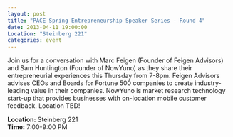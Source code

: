 ```yaml
---
layout: post
title: "PACE Spring Entrepreneurship Speaker Series - Round 4"
date: 2013-04-11 19:00:00
Location: "Steinberg 221"
categories: event
---
```

Join us for a conversation with Marc Feigen (Founder of Feigen Advisors) and Sam Huntington (Founder of NowYuno) as they share their entrepreneurial experiences this Thursday from 7-8pm. Feigen Advisors advises CEOs and Boards for Fortune 500 companies to create industry-leading value in their companies. NowYuno is market research technology start-up that provides businesses with on-location mobile customer feedback. Location TBD!

**Location:** Steinberg 221 <br />
**Time:** 7:00-9:00 PM
